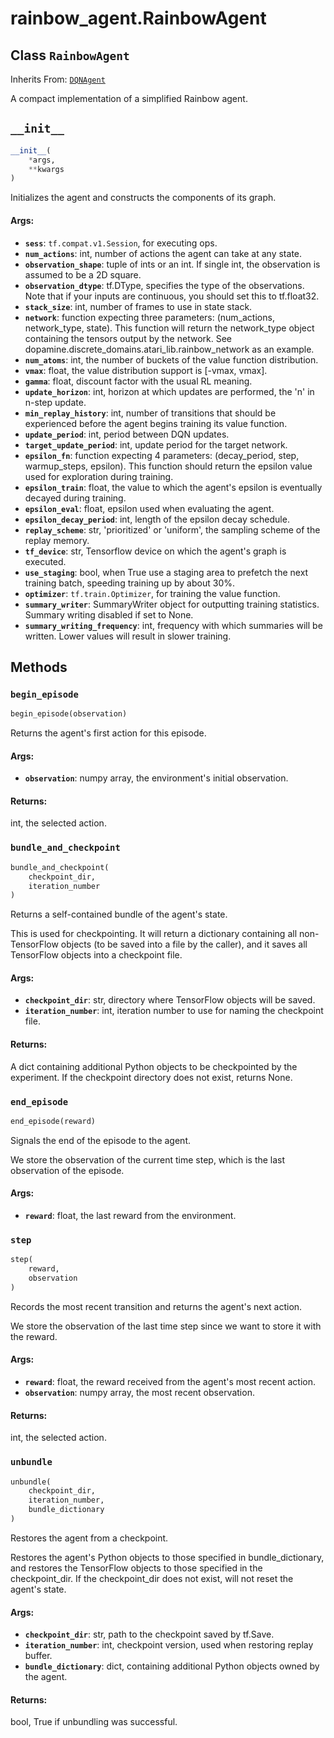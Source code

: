<div itemscope itemtype="http://developers.google.com/ReferenceObject">
<meta itemprop="name" content="rainbow_agent.RainbowAgent" />
<meta itemprop="path" content="Stable" />
<meta itemprop="property" content="__init__"/>
<meta itemprop="property" content="begin_episode"/>
<meta itemprop="property" content="bundle_and_checkpoint"/>
<meta itemprop="property" content="end_episode"/>
<meta itemprop="property" content="step"/>
<meta itemprop="property" content="unbundle"/>
</div>

# rainbow_agent.RainbowAgent

## Class `RainbowAgent`

Inherits From: [`DQNAgent`](../dqn_agent/DQNAgent.md)

A compact implementation of a simplified Rainbow agent.

<h2 id="__init__"><code>__init__</code></h2>

```python
__init__(
    *args,
    **kwargs
)
```

Initializes the agent and constructs the components of its graph.

#### Args:

*   <b>`sess`</b>: `tf.compat.v1.Session`, for executing ops.
*   <b>`num_actions`</b>: int, number of actions the agent can take at any
    state.
*   <b>`observation_shape`</b>: tuple of ints or an int. If single int, the
    observation is assumed to be a 2D square.
*   <b>`observation_dtype`</b>: tf.DType, specifies the type of the
    observations. Note that if your inputs are continuous, you should set this
    to tf.float32.
*   <b>`stack_size`</b>: int, number of frames to use in state stack.
*   <b>`network`</b>: function expecting three parameters: (num_actions,
    network_type, state). This function will return the network_type object
    containing the tensors output by the network. See
    dopamine.discrete_domains.atari_lib.rainbow_network as an example.
*   <b>`num_atoms`</b>: int, the number of buckets of the value function
    distribution.
*   <b>`vmax`</b>: float, the value distribution support is [-vmax, vmax].
*   <b>`gamma`</b>: float, discount factor with the usual RL meaning.
*   <b>`update_horizon`</b>: int, horizon at which updates are performed, the
    'n' in n-step update.
*   <b>`min_replay_history`</b>: int, number of transitions that should be
    experienced before the agent begins training its value function.
*   <b>`update_period`</b>: int, period between DQN updates.
*   <b>`target_update_period`</b>: int, update period for the target network.
*   <b>`epsilon_fn`</b>: function expecting 4 parameters: (decay_period, step,
    warmup_steps, epsilon). This function should return the epsilon value used
    for exploration during training.
*   <b>`epsilon_train`</b>: float, the value to which the agent's epsilon is
    eventually decayed during training.
*   <b>`epsilon_eval`</b>: float, epsilon used when evaluating the agent.
*   <b>`epsilon_decay_period`</b>: int, length of the epsilon decay schedule.
*   <b>`replay_scheme`</b>: str, 'prioritized' or 'uniform', the sampling scheme
    of the replay memory.
*   <b>`tf_device`</b>: str, Tensorflow device on which the agent's graph is
    executed.
*   <b>`use_staging`</b>: bool, when True use a staging area to prefetch the
    next training batch, speeding training up by about 30%.
*   <b>`optimizer`</b>: `tf.train.Optimizer`, for training the value function.
*   <b>`summary_writer`</b>: SummaryWriter object for outputting training
    statistics. Summary writing disabled if set to None.
*   <b>`summary_writing_frequency`</b>: int, frequency with which summaries will
    be written. Lower values will result in slower training.

## Methods

<h3 id="begin_episode"><code>begin_episode</code></h3>

```python
begin_episode(observation)
```

Returns the agent's first action for this episode.

#### Args:

*   <b>`observation`</b>: numpy array, the environment's initial observation.

#### Returns:

int, the selected action.

<h3 id="bundle_and_checkpoint"><code>bundle_and_checkpoint</code></h3>

```python
bundle_and_checkpoint(
    checkpoint_dir,
    iteration_number
)
```

Returns a self-contained bundle of the agent's state.

This is used for checkpointing. It will return a dictionary containing all
non-TensorFlow objects (to be saved into a file by the caller), and it saves all
TensorFlow objects into a checkpoint file.

#### Args:

*   <b>`checkpoint_dir`</b>: str, directory where TensorFlow objects will be
    saved.
*   <b>`iteration_number`</b>: int, iteration number to use for naming the
    checkpoint file.

#### Returns:

A dict containing additional Python objects to be checkpointed by the
experiment. If the checkpoint directory does not exist, returns None.

<h3 id="end_episode"><code>end_episode</code></h3>

```python
end_episode(reward)
```

Signals the end of the episode to the agent.

We store the observation of the current time step, which is the last observation
of the episode.

#### Args:

*   <b>`reward`</b>: float, the last reward from the environment.

<h3 id="step"><code>step</code></h3>

```python
step(
    reward,
    observation
)
```

Records the most recent transition and returns the agent's next action.

We store the observation of the last time step since we want to store it with
the reward.

#### Args:

*   <b>`reward`</b>: float, the reward received from the agent's most recent
    action.
*   <b>`observation`</b>: numpy array, the most recent observation.

#### Returns:

int, the selected action.

<h3 id="unbundle"><code>unbundle</code></h3>

```python
unbundle(
    checkpoint_dir,
    iteration_number,
    bundle_dictionary
)
```

Restores the agent from a checkpoint.

Restores the agent's Python objects to those specified in bundle_dictionary, and
restores the TensorFlow objects to those specified in the checkpoint_dir. If the
checkpoint_dir does not exist, will not reset the agent's state.

#### Args:

*   <b>`checkpoint_dir`</b>: str, path to the checkpoint saved by tf.Save.
*   <b>`iteration_number`</b>: int, checkpoint version, used when restoring
    replay buffer.
*   <b>`bundle_dictionary`</b>: dict, containing additional Python objects owned
    by the agent.

#### Returns:

bool, True if unbundling was successful.
